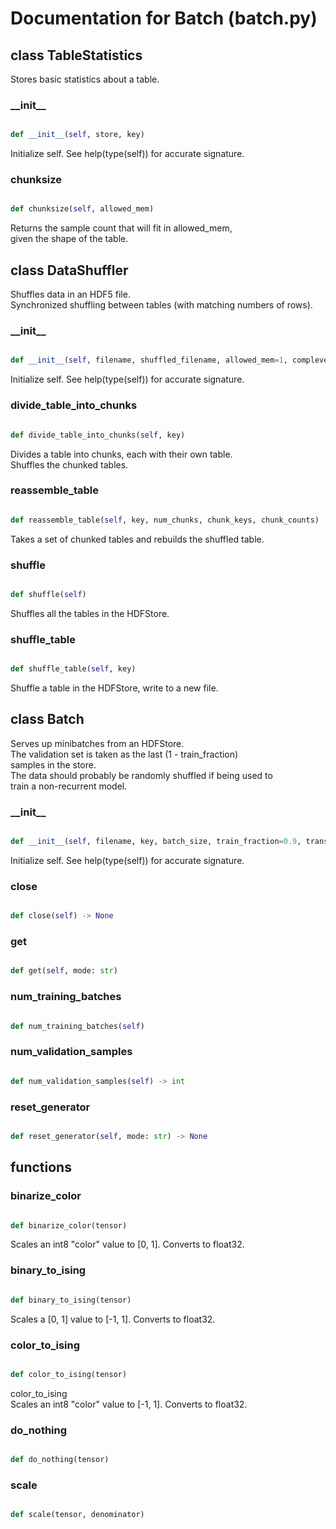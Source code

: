 # Documentation for Batch (batch.py)

## class TableStatistics
Stores basic statistics about a table.
### \_\_init\_\_
```py

def __init__(self, store, key)

```



Initialize self.  See help(type(self)) for accurate signature.


### chunksize
```py

def chunksize(self, allowed_mem)

```



Returns the sample count that will fit in allowed_mem,<br />given the shape of the table.




## class DataShuffler
Shuffles data in an HDF5 file.<br />Synchronized shuffling between tables (with matching numbers of rows).
### \_\_init\_\_
```py

def __init__(self, filename, shuffled_filename, allowed_mem=1, complevel=5, seed=137)

```



Initialize self.  See help(type(self)) for accurate signature.


### divide\_table\_into\_chunks
```py

def divide_table_into_chunks(self, key)

```



Divides a table into chunks, each with their own table.<br />Shuffles the chunked tables.


### reassemble\_table
```py

def reassemble_table(self, key, num_chunks, chunk_keys, chunk_counts)

```



Takes a set of chunked tables and rebuilds the shuffled table.


### shuffle
```py

def shuffle(self)

```



Shuffles all the tables in the HDFStore.


### shuffle\_table
```py

def shuffle_table(self, key)

```



Shuffle a table in the HDFStore, write to a new file.




## class Batch
Serves up minibatches from an HDFStore.<br />The validation set is taken as the last (1 - train_fraction)<br />samples in the store.<br />The data should probably be randomly shuffled if being used to<br />train a non-recurrent model.
### \_\_init\_\_
```py

def __init__(self, filename, key, batch_size, train_fraction=0.9, transform=<function float_tensor at 0x11763c158>)

```



Initialize self.  See help(type(self)) for accurate signature.


### close
```py

def close(self) -> None

```



### get
```py

def get(self, mode: str)

```



### num\_training\_batches
```py

def num_training_batches(self)

```



### num\_validation\_samples
```py

def num_validation_samples(self) -> int

```



### reset\_generator
```py

def reset_generator(self, mode: str) -> None

```





## functions

### binarize\_color
```py

def binarize_color(tensor)

```



Scales an int8 "color" value to [0, 1].  Converts to float32.


### binary\_to\_ising
```py

def binary_to_ising(tensor)

```



Scales a [0, 1] value to [-1, 1].  Converts to float32.


### color\_to\_ising
```py

def color_to_ising(tensor)

```



color_to_ising<br />Scales an int8 "color" value to [-1, 1].  Converts to float32.


### do\_nothing
```py

def do_nothing(tensor)

```



### scale
```py

def scale(tensor, denominator)

```


